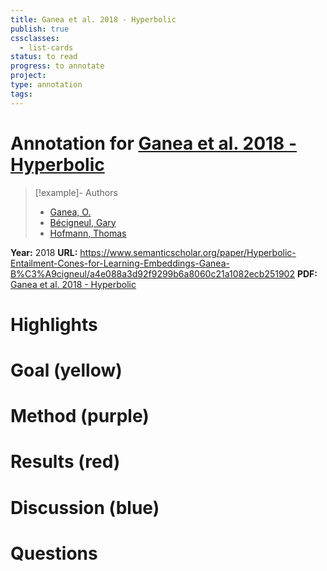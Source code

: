 ```yaml
---
title: Ganea et al. 2018 - Hyperbolic
publish: true
cssclasses:
  - list-cards
status: to read
progress: to annotate
project:
type: annotation
tags:
---
```

# Annotation for [Ganea et al. 2018 - Hyperbolic](Papers/References/Ganea%20et%20al.%202018%20-%20Hyperbolic)

> [!example]- Authors
> - [Ganea, O.](Ganea%2C%20O.)
> - [Bécigneul, Gary](B%C3%A9cigneul%2C%20Gary)
> - [Hofmann, Thomas](Hofmann%2C%20Thomas)

**Year:** 2018
**URL:** https://www.semanticscholar.org/paper/Hyperbolic-Entailment-Cones-for-Learning-Embeddings-Ganea-B%C3%A9cigneul/a4e088a3d92f9299b6a8060c21a1082ecb251902
**PDF:** [Ganea et al. 2018 - Hyperbolic](Papers/PDFs/Ganea%20et%20al.%202018%20-%20Hyperbolic%20Entailment%20Cones%20for%20Learning%20Hierarchical%20Embeddings.pdf)

# Highlights


# Goal (yellow)


# Method (purple)


# Results (red)


# Discussion (blue)


# Questions

